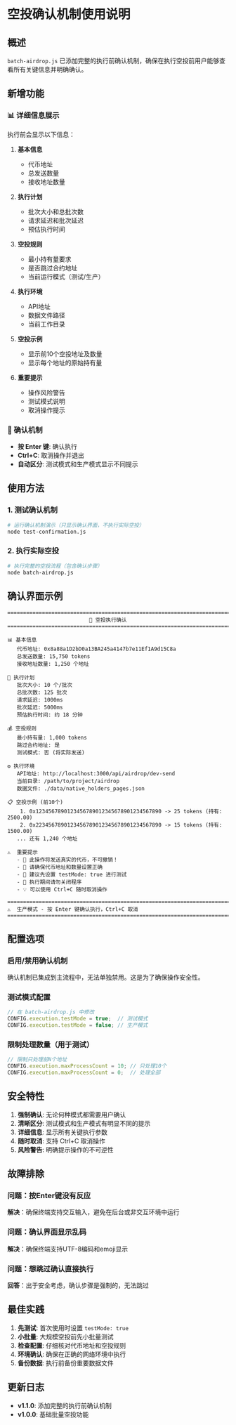 # 空投确认机制使用说明

## 概述

`batch-airdrop.js` 已添加完整的执行前确认机制，确保在执行空投前用户能够查看所有关键信息并明确确认。

## 新增功能

### 📊 详细信息展示

执行前会显示以下信息：

1. **基本信息**
   - 代币地址
   - 总发送数量
   - 接收地址数量

2. **执行计划**
   - 批次大小和总批次数
   - 请求延迟和批次延迟
   - 预估执行时间

3. **空投规则**
   - 最小持有量要求
   - 是否跳过合约地址
   - 当前运行模式（测试/生产）

4. **执行环境**
   - API地址
   - 数据文件路径
   - 当前工作目录

5. **空投示例**
   - 显示前10个空投地址及数量
   - 显示每个地址的原始持有量

6. **重要提示**
   - 操作风险警告
   - 测试模式说明
   - 取消操作提示

### 🔐 确认机制

- **按 Enter 键**: 确认执行
- **Ctrl+C**: 取消操作并退出
- **自动区分**: 测试模式和生产模式显示不同提示

## 使用方法

### 1. 测试确认机制

```bash
# 运行确认机制演示（只显示确认界面，不执行实际空投）
node test-confirmation.js
```

### 2. 执行实际空投

```bash
# 执行完整的空投流程（包含确认步骤）
node batch-airdrop.js
```

## 确认界面示例

```
================================================================================
                          🚀 空投执行确认
================================================================================

📊 基本信息
   代币地址: 0x8a88a1D2bD0a13BA245a4147b7e11Ef1A9d15C8a
   总发送数量: 15,750 tokens
   接收地址数量: 1,250 个地址

📄 执行计划
   批次大小: 10 个/批次
   总批次数: 125 批次
   请求延迟: 1000ms
   批次延迟: 5000ms
   预估执行时间: 约 18 分钟

💰 空投规则
   最小持有量: 1,000 tokens
   跳过合约地址: 是
   测试模式: 否 (将实际发送)

⚙️ 执行环境
   API地址: http://localhost:3000/api/airdrop/dev-send
   当前目录: /path/to/project/airdrop
   数据文件: ./data/native_holders_pages.json

📋 空投示例 (前10个)
    1. 0x1234567890123456789012345678901234567890 -> 25 tokens (持有: 2500.00)
    2. 0x2234567890123456789012345678901234567890 -> 15 tokens (持有: 1500.00)
   ... 还有 1,240 个地址

⚠️  重要提示
   - 🔴 此操作将发送真实的代币，不可撤销！
   - 🔴 请确保代币地址和数量设置正确
   - 🔴 建议先设置 testMode: true 进行测试
   - 📱 执行期间请勿关闭程序
   - 💡 可以使用 Ctrl+C 随时取消操作

================================================================================
⚠️  生产模式 - 按 Enter 键确认执行，Ctrl+C 取消
================================================================================
```

## 配置选项

### 启用/禁用确认机制

确认机制已集成到主流程中，无法单独禁用。这是为了确保操作安全性。

### 测试模式配置

```javascript
// 在 batch-airdrop.js 中修改
CONFIG.execution.testMode = true;  // 测试模式
CONFIG.execution.testMode = false; // 生产模式
```

### 限制处理数量（用于测试）

```javascript
// 限制只处理前N个地址
CONFIG.execution.maxProcessCount = 10; // 只处理10个
CONFIG.execution.maxProcessCount = 0;  // 处理全部
```

## 安全特性

1. **强制确认**: 无论何种模式都需要用户确认
2. **清晰区分**: 测试模式和生产模式有明显不同的提示
3. **详细信息**: 显示所有关键执行参数
4. **随时取消**: 支持 Ctrl+C 取消操作
5. **风险警告**: 明确提示操作的不可逆性

## 故障排除

### 问题：按Enter键没有反应
**解决**：确保终端支持交互输入，避免在后台或非交互环境中运行

### 问题：确认界面显示乱码
**解决**：确保终端支持UTF-8编码和emoji显示

### 问题：想跳过确认直接执行
**回答**：出于安全考虑，确认步骤是强制的，无法跳过

## 最佳实践

1. **先测试**: 首次使用时设置 `testMode: true`
2. **小批量**: 大规模空投前先小批量测试
3. **检查配置**: 仔细核对代币地址和空投规则
4. **环境确认**: 确保在正确的网络环境中执行
5. **备份数据**: 执行前备份重要数据文件

## 更新日志

- **v1.1.0**: 添加完整的执行前确认机制
- **v1.0.0**: 基础批量空投功能